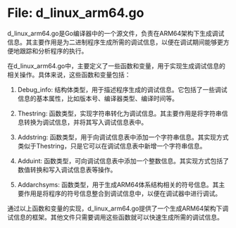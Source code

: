 # File: d_linux_arm64.go

d_linux_arm64.go是Go编译器中的一个源文件，负责在ARM64架构下生成调试信息。其主要作用是为二进制程序生成所需的调试信息，以便在调试期间能够更方便地跟踪和分析程序的执行。

在d_linux_arm64.go中，主要定义了一些函数和变量，用于实现生成调试信息的相关操作。具体来说，这些函数和变量包括：

1.   Debug_info: 结构体类型，用于描述程序生成的调试信息。它包括了一些调试信息的基本属性，比如版本号、编译器类型、编译时间等。

2.   Thestring: 函数类型，实现字符串转化为调试信息。其主要作用是将字符串信息转换为调试信息，并将其写入调试信息表中。

3.   Addstring: 函数类型，用于向调试信息表中添加一个字符串信息。其实现方式类似于Thestring，只是它可以在调试信息表中新增一个字符串信息。

4.   Adduint: 函数类型，可向调试信息表中添加一个整数信息。其实现方式包括了数值转换和写入调试信息表等操作。

5.   Addarchsyms: 函数类型，用于生成ARM64体系结构相关的符号信息。其主要作用是将程序的符号信息整合到调试信息中，以便在调试器中进行调试。

通过以上函数和变量的实现，d_linux_arm64.go提供了一个生成ARM64架构下调试信息的框架。其他文件只需要调用这些函数就可以快速生成所需的调试信息。

